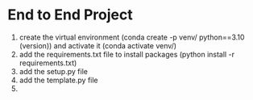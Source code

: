 # End to End Project

1. create the virtual environment (conda create -p venv/ python==3.10 (version)) and activate it (conda activate venv/)
2. add the requirements.txt file to install packages (python install -r requirements.txt)
3. add the setup.py file
4. add the template.py file
5. 